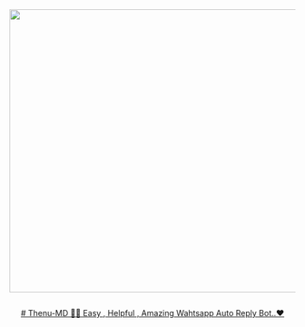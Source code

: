 <div class = "repo" align = "center">
 
<a href = "#">
<img src = "https://telegra.ph/file/e1805cc111530fe514728.jpg"  width="600" height="500">
</img>
<p align="center">
  <a href="#"><img src="http://readme-typing-svg.herokuapp.com?color=ff00ab&center=true&vCenter=true&multiline=false&lines=Thenu+MD+WHATSAPP+BOT" alt="">
</p>
# Thenu-MD
🧑‍💻 Easy , Helpful , Amazing Wahtsapp Auto Reply Bot..❤
